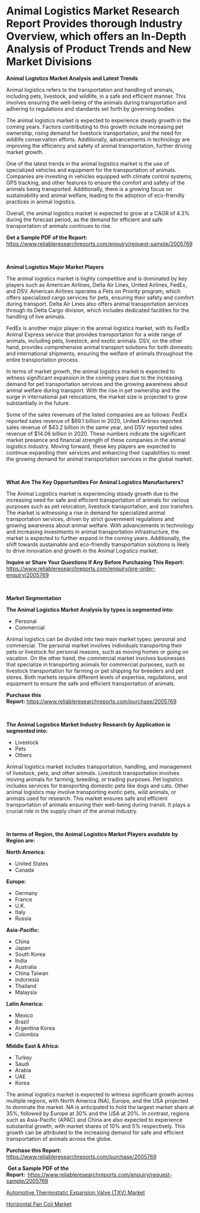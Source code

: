 <p><h1>Animal Logistics Market Research Report Provides thorough Industry Overview, which offers an In-Depth Analysis of Product Trends and New Market Divisions</h1></p><p><strong>Animal Logistics Market Analysis and Latest Trends</strong></p>
<p><p>Animal logistics refers to the transportation and handling of animals, including pets, livestock, and wildlife, in a safe and efficient manner. This involves ensuring the well-being of the animals during transportation and adhering to regulations and standards set forth by governing bodies.</p><p>The animal logistics market is expected to experience steady growth in the coming years. Factors contributing to this growth include increasing pet ownership, rising demand for livestock transportation, and the need for wildlife conservation efforts. Additionally, advancements in technology are improving the efficiency and safety of animal transportation, further driving market growth.</p><p>One of the latest trends in the animal logistics market is the use of specialized vehicles and equipment for the transportation of animals. Companies are investing in vehicles equipped with climate control systems, GPS tracking, and other features to ensure the comfort and safety of the animals being transported. Additionally, there is a growing focus on sustainability and animal welfare, leading to the adoption of eco-friendly practices in animal logistics.</p><p>Overall, the animal logistics market is expected to grow at a CAGR of 4.3% during the forecast period, as the demand for efficient and safe transportation of animals continues to rise.</p></p>
<p><strong>Get a Sample PDF of the Report:&nbsp;</strong> <a href="https://www.reliableresearchreports.com/enquiry/request-sample/2005769">https://www.reliableresearchreports.com/enquiry/request-sample/2005769</a></p>
<p>&nbsp;</p>
<p><strong>Animal Logistics Major Market Players</strong></p>
<p><p>The animal logistics market is highly competitive and is dominated by key players such as American Airlines, Delta Air Lines, United Airlines, FedEx, and DSV. American Airlines operates a Pets on Priority program, which offers specialized cargo services for pets, ensuring their safety and comfort during transport. Delta Air Lines also offers animal transportation services through its Delta Cargo division, which includes dedicated facilities for the handling of live animals.</p><p>FedEx is another major player in the animal logistics market, with its FedEx Animal Express service that provides transportation for a wide range of animals, including pets, livestock, and exotic animals. DSV, on the other hand, provides comprehensive animal transport solutions for both domestic and international shipments, ensuring the welfare of animals throughout the entire transportation process.</p><p>In terms of market growth, the animal logistics market is expected to witness significant expansion in the coming years due to the increasing demand for pet transportation services and the growing awareness about animal welfare during transport. With the rise in pet ownership and the surge in international pet relocations, the market size is projected to grow substantially in the future.</p><p>Some of the sales revenues of the listed companies are as follows: FedEx reported sales revenue of $69.1 billion in 2020, United Airlines reported sales revenue of $43.2 billion in the same year, and DSV reported sales revenue of $14.06 billion in 2020. These numbers indicate the significant market presence and financial strength of these companies in the animal logistics industry. Moving forward, these key players are expected to continue expanding their services and enhancing their capabilities to meet the growing demand for animal transportation services in the global market.</p></p>
<p>&nbsp;</p>
<p><strong>What Are The Key Opportunities For Animal Logistics Manufacturers?</strong></p>
<p><p>The Animal Logistics market is experiencing steady growth due to the increasing need for safe and efficient transportation of animals for various purposes such as pet relocation, livestock transportation, and zoo transfers. The market is witnessing a rise in demand for specialized animal transportation services, driven by strict government regulations and growing awareness about animal welfare. With advancements in technology and increasing investments in animal transportation infrastructure, the market is expected to further expand in the coming years. Additionally, the shift towards sustainable and eco-friendly transportation solutions is likely to drive innovation and growth in the Animal Logistics market.</p></p>
<p><strong>Inquire or Share Your Questions If Any Before Purchasing This Report:</strong> <a href="https://www.reliableresearchreports.com/enquiry/pre-order-enquiry/2005769">https://www.reliableresearchreports.com/enquiry/pre-order-enquiry/2005769</a></p>
<p>&nbsp;</p>
<p><strong>Market Segmentation</strong></p>
<p><strong>The Animal Logistics Market Analysis by types is segmented into:</strong></p>
<p><ul><li>Personal</li><li>Commercial</li></ul></p>
<p><p>Animal logistics can be divided into two main market types: personal and commercial. The personal market involves individuals transporting their pets or livestock for personal reasons, such as moving homes or going on vacation. On the other hand, the commercial market involves businesses that specialize in transporting animals for commercial purposes, such as livestock transportation for farming or pet shipping for breeders and pet stores. Both markets require different levels of expertise, regulations, and equipment to ensure the safe and efficient transportation of animals.</p></p>
<p><strong>Purchase this Report:&nbsp;</strong><a href="https://www.reliableresearchreports.com/purchase/2005769">https://www.reliableresearchreports.com/purchase/2005769</a></p>
<p>&nbsp;</p>
<p><strong>The Animal Logistics Market Industry Research by Application is segmented into:</strong></p>
<p><ul><li>Livestock</li><li>Pets</li><li>Others</li></ul></p>
<p><p>Animal logistics market includes transportation, handling, and management of livestock, pets, and other animals. Livestock transportation involves moving animals for farming, breeding, or trading purposes. Pet logistics includes services for transporting domestic pets like dogs and cats. Other animal logistics may involve transporting exotic pets, wild animals, or animals used for research. This market ensures safe and efficient transportation of animals ensuring their well-being during transit. It plays a crucial role in the supply chain of the animal industry.</p></p>
<p>&nbsp;</p>
<p><strong>In terms of Region, the Animal Logistics Market Players available by Region are:</strong></p>
<p>
    <p> <strong> North America: </strong>
        <ul>
            <li>United States</li>
            <li>Canada</li>
        </ul>
        </p> 
    <p> <strong> Europe: </strong>
        <ul>
            <li>Germany</li>
            <li>France</li>
            <li>U.K.</li>
            <li>Italy</li>
            <li>Russia</li>
        </ul>
        </p> 
    <p> <strong> Asia-Pacific: </strong>
        <ul>
            <li>China</li>
            <li>Japan</li>
            <li>South Korea</li>
            <li>India</li>
            <li>Australia</li>
            <li>China Taiwan</li>
            <li>Indonesia</li>
            <li>Thailand</li>
            <li>Malaysia</li>
        </ul>
        </p> 
    <p> <strong> Latin America: </strong>
        <ul>
            <li>Mexico</li>
            <li>Brazil</li>
            <li>Argentina Korea</li>
            <li>Colombia</li>
        </ul>
        </p> 
    <p> <strong> Middle East & Africa: </strong>
        <ul>
            <li>Turkey</li>
            <li>Saudi</li>
            <li>Arabia</li>
            <li>UAE</li>
            <li>Korea</li>
        </ul>
    </p>
    </p>
<p><p>The animal logistics market is expected to witness significant growth across multiple regions, with North America (NA), Europe, and the USA projected to dominate the market. NA is anticipated to hold the largest market share at 35%, followed by Europe at 30% and the USA at 20%. In contrast, regions such as Asia-Pacific (APAC) and China are also expected to experience substantial growth, with market shares of 10% and 5% respectively. This growth can be attributed to the increasing demand for safe and efficient transportation of animals across the globe.</p></p>
<p><strong>Purchase this Report: </strong><a href="https://www.reliableresearchreports.com/purchase/2005769">https://www.reliableresearchreports.com/purchase/2005769</a></p>
<p>&nbsp;<strong>Get a Sample PDF of the Report:&nbsp;&nbsp;</strong><a href="https://www.reliableresearchreports.com/enquiry/request-sample/2005769">https://www.reliableresearchreports.com/enquiry/request-sample/2005769</a></p>
<p><strong></strong></p>
<p><p><a href="https://shimmer-gardenia-37a.notion.site/Automotive-Thermostatic-Expansion-Valve-TXV-Market-Size-Focuses-on-Market-Dynamics-In-Depth-Analy-60f59a80f992408bb2f9b92b662408da">Automotive Thermostatic Expansion Valve (TXV) Market</a></p><p><a href="https://view.publitas.com/reportprime-1/horizontal-fan-coil-market-research-report-provides-thorough-industry-overview-which-offers-an-in-depth-analysis-of-product-trends-and-new-market-divisions/">Horizontal Fan Coil Market</a></p></p>